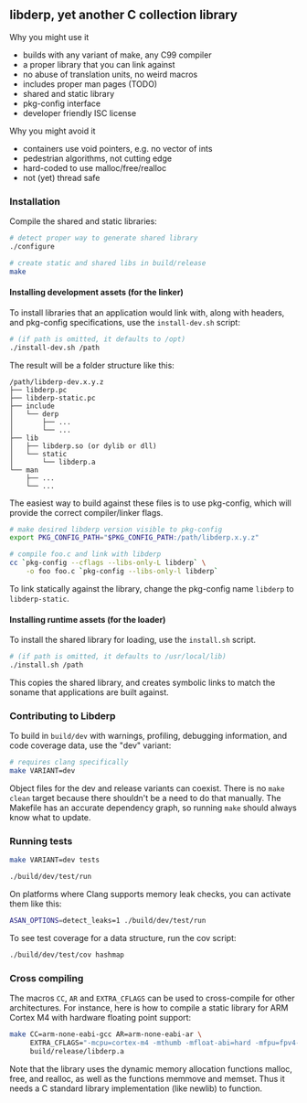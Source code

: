 ## libderp, yet another C collection library

Why you might use it

* builds with any variant of make, any C99 compiler
* a proper library that you can link against
* no abuse of translation units, no weird macros
* includes proper man pages (TODO)
* shared and static library
* pkg-config interface
* developer friendly ISC license

Why you might avoid it

* containers use void pointers, e.g. no vector of ints
* pedestrian algorithms, not cutting edge
* hard-coded to use malloc/free/realloc
* not (yet) thread safe

### Installation

Compile the shared and static libraries:

```sh
# detect proper way to generate shared library
./configure

# create static and shared libs in build/release
make
```

#### Installing development assets (for the linker)

To install libraries that an application would link with, along with headers,
and pkg-config specifications, use the `install-dev.sh` script:

```sh
# (if path is omitted, it defaults to /opt)
./install-dev.sh /path
```

The result will be a folder structure like this:

```
/path/libderp-dev.x.y.z
├── libderp.pc
├── libderp-static.pc
├── include
│   └── derp
│       ├── ...
│       └── ...
├── lib
│   ├── libderp.so (or dylib or dll)
│   └── static
│       └── libderp.a
└── man
    ├── ...
    └── ...
```

The easiest way to build against these files is to use pkg-config, which will
provide the correct compiler/linker flags.

```sh
# make desired libderp version visible to pkg-config
export PKG_CONFIG_PATH="$PKG_CONFIG_PATH:/path/libderp.x.y.z"

# compile foo.c and link with libderp
cc `pkg-config --cflags --libs-only-L libderp` \
	-o foo foo.c `pkg-config --libs-only-l libderp`
```

To link statically against the library, change the pkg-config name `libderp` to
`libderp-static`.

#### Installing runtime assets (for the loader)

To install the shared library for loading, use the `install.sh` script.

```sh
# (if path is omitted, it defaults to /usr/local/lib)
./install.sh /path
```

This copies the shared library, and creates symbolic links to match the soname
that applications are built against.

### Contributing to Libderp

To build in `build/dev` with warnings, profiling, debugging information, and
code coverage data, use the "dev" variant:

```sh
# requires clang specifically
make VARIANT=dev
```

Object files for the dev and release variants can coexist. There is no `make
clean` target because there shouldn't be a need to do that manually. The
Makefile has an accurate dependency graph, so running `make` should always know
what to update.

### Running tests

```sh
make VARIANT=dev tests

./build/dev/test/run
```

On platforms where Clang supports memory leak checks, you can activate them
like this:

```sh
ASAN_OPTIONS=detect_leaks=1 ./build/dev/test/run
```

To see test coverage for a data structure, run the cov script:

```sh
./build/dev/test/cov hashmap
```

### Cross compiling

The macros `CC`, `AR` and `EXTRA_CFLAGS` can be used to cross-compile for other
architectures. For instance, here is how to compile a static library for ARM
Cortex M4 with hardware floating point support:

```sh
make CC=arm-none-eabi-gcc AR=arm-none-eabi-ar \
     EXTRA_CFLAGS="-mcpu=cortex-m4 -mthumb -mfloat-abi=hard -mfpu=fpv4-sp-d16" \
     build/release/libderp.a
```

Note that the library uses the dynamic memory allocation functions malloc,
free, and realloc, as well as the functions memmove and memset. Thus it needs a
C standard library implementation (like newlib) to function.
